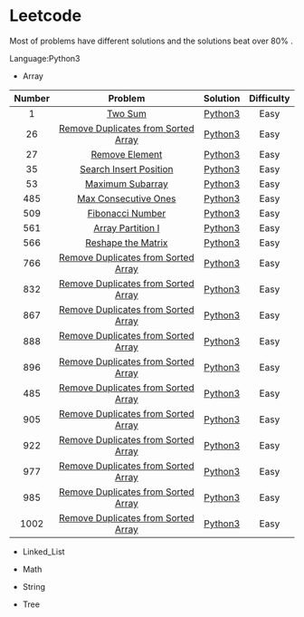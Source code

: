 # Leetcode

 Most of problems have different solutions and the solutions beat over 80% .
 
 
Language:Python3

* Array

 |  Number |   Problem | Solution  |  Difficulty  | 
 |:------:|:------:|:------:|:------:|
 |1|    [Two Sum](https://leetcode.com/problems/two-sum/) |   [Python3](https://github.com/librauee/leetcode/blob/master/Array/1.two_sum.py)  |   Easy   |                  
 |26|   [Remove Duplicates from Sorted Array](https://leetcode.com/problems/remove-duplicates-from-sorted-array/) |   [Python3](https://github.com/librauee/leetcode/blob/master/Array/26.remove_duplicates.py)    |   Easy    |                 
 |27|   [Remove Element](https://leetcode.com/problems/remove-element/)  |   [Python3](https://github.com/librauee/leetcode/blob/master/Array/27.remove_element.py)    |   Easy   |                  
 |35|   [Search Insert Position](https://leetcode.com/problems/search-insert-position/)  |   [Python3](https://github.com/librauee/leetcode/blob/master/Array/35.search_insert_position.py)   |   Easy   |                  
 |53|   [Maximum Subarray](https://leetcode.com/problems/maximum-subarray/)  |   [Python3](https://github.com/librauee/leetcode/blob/master/Array/53.Maximum_Subarray.py)    |   Easy   |                  
 |485|   [Max Consecutive Ones](https://leetcode.com/problems/max-consecutive-ones/)  |  [Python3](https://github.com/librauee/leetcode/blob/master/Array/485.Max_Consecutive_Ones.py)   |   Easy    |                  
 |509|   [Fibonacci Number](https://leetcode.com/problems/fibonacci-number/)  |  [Python3](https://github.com/librauee/leetcode/blob/master/Array/509.Fibonacci_Number.py)     | Easy    |                  
 |561|   [Array Partition I](https://leetcode.com/problems/array-partition-i/)  |  [Python3](https://github.com/librauee/leetcode/blob/master/Array/561.Array_Partition_I.py)    |  Easy   |                  
 |566|   [Reshape the Matrix](https://leetcode.com/problems/reshape-the-matrix/)  |  [Python3](https://github.com/librauee/leetcode/blob/master/Array/566.Reshape_the_Matrix.py)     |  Easy   |                  
 |766|   [Remove Duplicates from Sorted Array]()  |  [Python3]()     |  Easy    |                  
 |832|   [Remove Duplicates from Sorted Array]()  |  [Python3]()     |   Easy  |                  
 |867|   [Remove Duplicates from Sorted Array]()  |  [Python3]()     |   Easy   |                  
 |888|   [Remove Duplicates from Sorted Array]()  |  [Python3]()      | Easy   |                  
 |896|   [Remove Duplicates from Sorted Array]() |  [Python3]()     |  Easy    |                  
 |485|   [Remove Duplicates from Sorted Array]()  |  [Python3]()     |   Easy    |                  
 |905|   [Remove Duplicates from Sorted Array]()  |  [Python3]()     |   Easy   |                  
 |922|   [Remove Duplicates from Sorted Array]()  |  [Python3]()     |   Easy    |                  
 |977|   [Remove Duplicates from Sorted Array]()  |  [Python3]()     |   Easy    |                  
 |985|   [Remove Duplicates from Sorted Array]()  |  [Python3]()    |   Easy    |                  
 |1002|   [Remove Duplicates from Sorted Array]()  |  [Python3]()    |   Easy   |                  
 

* Linked_List

* Math

* String

* Tree
